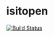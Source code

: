 isitopen
========

[![Build Status](https://travis-ci.org/darkowlzz/isitopen.svg?branch=master)](https://travis-ci.org/darkowlzz/isitopen)
